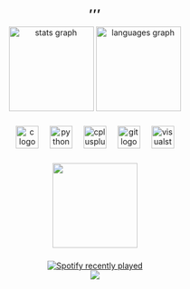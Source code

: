 <h2 align="center">,,,</h2>

###

<div align="center">
  <img src="https://github-readme-stats.vercel.app/api?username=Mobpy1&hide_title=false&hide_rank=false&show_icons=true&include_all_commits=true&count_private=true&disable_animations=false&theme=dracula&locale=en&hide_border=false" height="150" alt="stats graph"  />
  <img src="https://github-readme-stats.vercel.app/api/top-langs?username=Mobpy1&locale=en&hide_title=true&layout=compact&card_width=320&langs_count=5&theme=dracula&hide_border=false" height="150" alt="languages graph"  />
</div>

###

<div align="center">
  <img src="https://cdn.jsdelivr.net/gh/devicons/devicon/icons/c/c-original.svg" height="40" alt="c logo"  />
  <img width="12" />
  <img src="https://cdn.jsdelivr.net/gh/devicons/devicon/icons/python/python-original.svg" height="40" alt="python logo"  />
  <img width="12" />
  <img src="https://cdn.jsdelivr.net/gh/devicons/devicon/icons/cplusplus/cplusplus-original.svg" height="40" alt="cplusplus logo"  />
  <img width="12" />
  <img src="https://cdn.jsdelivr.net/gh/devicons/devicon/icons/git/git-original.svg" height="40" alt="git logo"  />
  <img width="12" />
  <img src="https://cdn.jsdelivr.net/gh/devicons/devicon/icons/visualstudio/visualstudio-plain.svg" height="40" alt="visualstudio logo"  />
</div>

###

<div align="center">
  <img height="150" src="https://media.giphy.com/media/v1.Y2lkPTc5MGI3NjExaWxkc3RlbDV5c3Vlc3NuNWY3cjRjdWducmthbmRhb2F1dDZ1NGp6OSZlcD12MV9naWZzX3NlYXJjaCZjdD1n/pUVOeIagS1rrqsYQJe/giphy.gif"  />
</div>

###

<div align="center">
  <a href="https://open.spotify.com/user/vhy81748auno06j24w0io8oll">
    <img src="https://spotify-recently-played-readme.vercel.app/api?user=vhy81748auno06j24w0io8oll&count=5" alt="Spotify recently played"  />
  </a>
</div>

<div align="center">
            <a href="https://www.buymeacoffee.com/Mob1" target="_blank" style="display: inline-block;">
                <img
                    src="https://img.shields.io/badge/Donate-Buy%20Me%20A%20Coffee-orange.svg?style=flat-square&logo=buymeacoffee" 
                    align="center"
                />
            </a></div>
<br />

###
